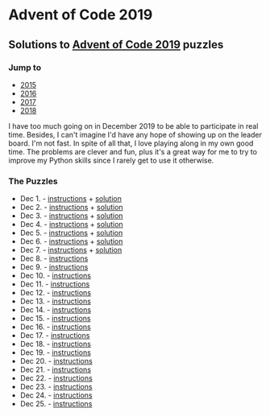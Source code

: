 # Advent of Code 2019

## Solutions to [Advent of Code 2019](https://adventofcode.com/2019/) puzzles

### Jump to
- [2015](https://github.com/SSteve/AdventOfCode/tree/master/Advent2015)
- [2016](https://github.com/SSteve/AdventOfCode/tree/master/Advent2016)
- [2017](https://github.com/SSteve/AdventOfCode/tree/master/Advent2017)
- [2018](https://github.com/SSteve/AdventOfCode/tree/master/Advent2018)

I have too much going on in December 2019 to be able to participate in real time. Besides, I can't imagine I'd have any hope of showing up on the leader board. I'm not fast. In spite of all that, I love playing along in my own good time. The problems are clever and fun, plus it's a great way for me to try to improve my Python skills since I rarely get to use it otherwise.

### The Puzzles
- Dec 1. - [instructions](http://adventofcode.com/2019/day/1) + [solution](./1.py)
- Dec 2. - [instructions](http://adventofcode.com/2019/day/2) + [solution](./2.py)
- Dec 3. - [instructions](http://adventofcode.com/2019/day/3) + [solution](./3.py)
- Dec 4. - [instructions](http://adventofcode.com/2019/day/4) + [solution](./4.py)
- Dec 5. - [instructions](http://adventofcode.com/2019/day/5) + [solution](./5.py)
- Dec 6. - [instructions](http://adventofcode.com/2019/day/6) + [solution](./6.py)
- Dec 7. - [instructions](http://adventofcode.com/2019/day/7) + [solution](./6.py)
- Dec 8. - [instructions](http://adventofcode.com/2019/day/8)
- Dec 9. - [instructions](http://adventofcode.com/2019/day/9)
- Dec 10. - [instructions](http://adventofcode.com/2019/day/10)
- Dec 11. - [instructions](http://adventofcode.com/2019/day/11)
- Dec 12. - [instructions](http://adventofcode.com/2019/day/12)
- Dec 13. - [instructions](http://adventofcode.com/2019/day/13)
- Dec 14. - [instructions](http://adventofcode.com/2019/day/14)
- Dec 15. - [instructions](http://adventofcode.com/2019/day/15)
- Dec 16. - [instructions](http://adventofcode.com/2019/day/16)
- Dec 17. - [instructions](http://adventofcode.com/2019/day/17)
- Dec 18. - [instructions](http://adventofcode.com/2019/day/18)
- Dec 19. - [instructions](http://adventofcode.com/2019/day/19)
- Dec 20. - [instructions](http://adventofcode.com/2019/day/20)
- Dec 21. - [instructions](http://adventofcode.com/2019/day/21)
- Dec 22. - [instructions](http://adventofcode.com/2019/day/22)
- Dec 23. - [instructions](http://adventofcode.com/2019/day/23)
- Dec 24. - [instructions](http://adventofcode.com/2019/day/24)
- Dec 25. - [instructions](http://adventofcode.com/2019/day/25)
